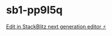 # sb1-pp9l5q

[Edit in StackBlitz next generation editor ⚡️](https://stackblitz.com/~/github.com/vitatea2023/sb1-pp9l5q)